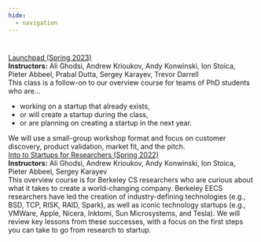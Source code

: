 ```yaml
---
hide:
  - navigation
---
```


<h1 class="title"></h1>

<div class="class-summary" style="margin-top:0">
  <div class="class-name"><a href="launchpad-sp23">Launchpad (Spring 2023)</a></div>

  <div class="instructor-list"><b>Instructors:</b> Ali Ghodsi, Andrew Krioukov, Andy Konwinski, Ion Stoica, Pieter Abbeel, Prabal Dutta, Sergey Karayev, Trevor Darrell</div>

  <div class="class-description">This class is a follow-on to our overview course for teams of PhD students who are…
    <ul>
    <li>working on a startup that already exists,</li>
    <li>or will create a startup during the class,</li>
    <li>or are planning on creating a startup in the next year.</li>
  </ul>
  We will use a small-group workshop format and focus on customer discovery, product validation, market fit, and the pitch.
  </div>
</div>

<div class="class-summary">
  <div class="class-name"><a href="intro-sp22">Into to Startups for Researchers (Spring 2022)</a></div>

  <div class="instructor-list"><b>Instructors:</b> Ali Ghodsi, Andrew Krioukov, Andy Konwinski, Ion Stoica, Pieter Abbeel, Sergey Karayev</div>

  <div class="class-description">This overview course is for Berkeley CS researchers who are curious about what it
  takes to create a world-changing company. Berkeley EECS researchers have led
  the creation of industry-defining technologies (e.g., BSD, TCP, RISK, RAID,
  Spark), as well as iconic technology startups (e.g., VMWare, Apple, Nicera,
  Inktomi, Sun Microsystems, and Tesla). We will review key lessons from these
  successes, with a focus on the first steps you can take to go from research
  to startup.
  </div>
</div>

